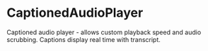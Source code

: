 # CaptionedAudioPlayer
Captioned audio player - allows custom playback speed and audio scrubbing. Captions display real time with transcript.
